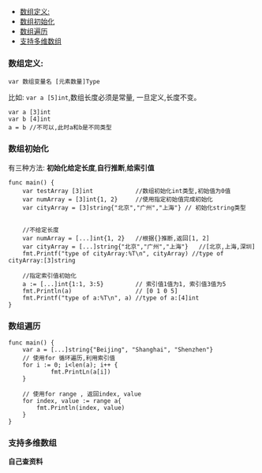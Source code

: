 - [数组定义:](#数组定义)
- [数组初始化](#数组初始化)
- [数组遍历](#数组遍历)
- [支持多维数组](#支持多维数组)


### 数组定义:
```
var 数组变量名 [元素数量]Type
```
比如: `var a [5]int`,数组长度必须是常量, 一旦定义,长度不变。

```
var a [3]int
var b [4]int
a = b //不可以,此时a和b是不同类型
```

### 数组初始化
有三种方法: **初始化给定长度**,**自行推断**,**给索引值**
```
func main() {
    var testArray [3]int            //数组初始化int类型,初始值为0值
    var numArray = [3]int{1, 2}     //使用指定初始值完成初始化
    var cityArray = [3]string{"北京","广州","上海"} // 初始化string类型
    
    
    //不给定长度
    var numArray = [...]int{1, 2}   //根据{}推断,返回[1, 2]
    var cityArray = [...]string{"北京","广州","上海"}   //[北京,上海,深圳]
    fmt.Printf("type of cityArray:%T\n", cityArray) //type of cityArray:[3]string
    
    //指定索引值初始化
    a := [...]int{1:1, 3:5}         // 索引值1值为1, 索引值3值为5
    fmt.Println(a)                  // [0 1 0 5]
	fmt.Printf("type of a:%T\n", a) //type of a:[4]int
}
```
### 数组遍历
```
func main() {
    var a = [...]string{"Beijing", "Shanghai", "Shenzhen"}
    // 使用for 循环遍历,利用索引值
    for i := 0; i<len(a); i++ {
            fmt.PrintLn(a[i])
    }
    
    // 使用for range , 返回index, value
    for index, value := range a{
        fmt.Println(index, value)
    }
}
```
### 支持多维数组
**自己查资料**

    

